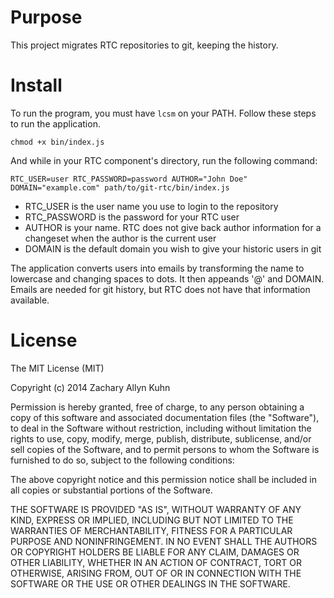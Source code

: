# Purpose

This project migrates RTC repositories to git, keeping the history.

# Install

To run the program, you must have `lcsm` on your PATH.
Follow these steps to run the application.

    chmod +x bin/index.js

And while in your RTC component's directory, run the following command:

    RTC_USER=user RTC_PASSWORD=password AUTHOR="John Doe" DOMAIN="example.com" path/to/git-rtc/bin/index.js

* RTC_USER is the user name you use to login to the repository
* RTC_PASSWORD is the password for your RTC user
* AUTHOR is your name. RTC does not give back author information for a changeset when the author is the current user
* DOMAIN is the default domain you wish to give your historic users in git

The application converts users into emails by transforming the name to lowercase and changing spaces to dots.
It then appeands '@' and DOMAIN.
Emails are needed for git history, but RTC does not have that information available.

# License

The MIT License (MIT)

Copyright (c) 2014 Zachary Allyn Kuhn

Permission is hereby granted, free of charge, to any person obtaining a copy
of this software and associated documentation files (the "Software"), to deal
in the Software without restriction, including without limitation the rights
to use, copy, modify, merge, publish, distribute, sublicense, and/or sell
copies of the Software, and to permit persons to whom the Software is
furnished to do so, subject to the following conditions:

The above copyright notice and this permission notice shall be included in all
copies or substantial portions of the Software.

THE SOFTWARE IS PROVIDED "AS IS", WITHOUT WARRANTY OF ANY KIND, EXPRESS OR
IMPLIED, INCLUDING BUT NOT LIMITED TO THE WARRANTIES OF MERCHANTABILITY,
FITNESS FOR A PARTICULAR PURPOSE AND NONINFRINGEMENT. IN NO EVENT SHALL THE
AUTHORS OR COPYRIGHT HOLDERS BE LIABLE FOR ANY CLAIM, DAMAGES OR OTHER
LIABILITY, WHETHER IN AN ACTION OF CONTRACT, TORT OR OTHERWISE, ARISING FROM,
OUT OF OR IN CONNECTION WITH THE SOFTWARE OR THE USE OR OTHER DEALINGS IN THE
SOFTWARE.
